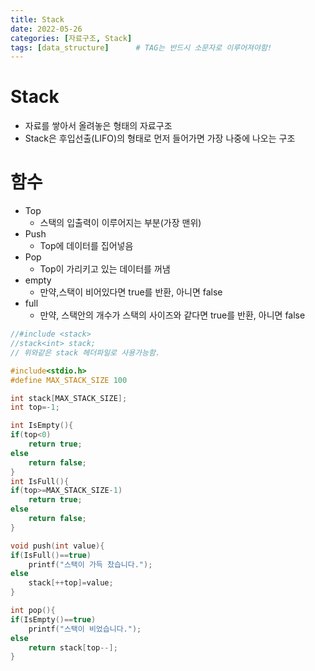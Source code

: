 ```yaml
---
title: Stack
date: 2022-05-26
categories: [자료구조, Stack]
tags: [data_structure]		# TAG는 반드시 소문자로 이루어져야함!
---
```



Stack
===============
* 자료를 쌓아서 올려놓은 형태의 자료구조   
* Stack은 후입선출(LIFO)의 형태로 먼저 들어가면 가장 나중에 나오는 구조   



함수
===========

* Top
  * 스택의 입출력이 이루어지는 부분(가장 맨위)
* Push
  * Top에 데이터를 집어넣음
* Pop
  * Top이 가리키고 있는 데이터를 꺼냄
* empty
  * 만약,스택이 비어있다면 true를 반환, 아니면 false
* full
  * 만약, 스택안의 개수가 스택의 사이즈와 같다면 true를 반환, 아니면 false

```c++
//#include <stack>
//stack<int> stack; 
// 위와같은 stack 헤더파일로 사용가능함.

#include<stdio.h>
#define MAX_STACK_SIZE 100

int stack[MAX_STACK_SIZE];
int top=-1;

int IsEmpty(){
if(top<0)
	return true;
else
	return false;
}
int IsFull(){
if(top>=MAX_STACK_SIZE-1)
	return true;
else
	return false;
}

void push(int value){
if(IsFull()==true)
	printf("스택이 가득 찼습니다.");
else
	stack[++top]=value; 
}

int pop(){
if(IsEmpty()==true)
	printf("스택이 비었습니다.");
else 
	return stack[top--];
}
```
